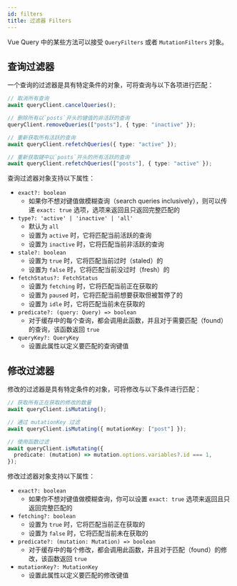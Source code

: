 ```yaml
---
id: filters
title: 过滤器 Filters
---
```


Vue Query 中的某些方法可以接受 `QueryFilters` 或者 `MutationFilters` 对象。

## 查询过滤器

一个查询的过滤器是具有特定条件的对象，可将查询与以下各项进行匹配：

```ts
// 取消所有查询
await queryClient.cancelQueries();

// 删除所有以`posts`开头的键值的非活跃的查询
queryClient.removeQueries(["posts"], { type: "inactive" });

// 重新获取所有活跃的查询
await queryClient.refetchQueries({ type: "active" });

// 重新获取键中以`posts`开头的所有活跃的查询
await queryClient.refetchQueries(["posts"], { type: "active" });
```

查询过滤器对象支持以下属性：

- `exact?: boolean`
  - 如果你不想对键值做模糊查询（search queries inclusively），则可以传递 `exact: true` 选项，选项来返回且只返回完整匹配的
- `type?: 'active' | 'inactive' | 'all'`
  - 默认为 `all`
  - 设置为 `active` 时，它将匹配当前活跃的查询
  - 设置为 `inactive` 时，它将匹配当前非活跃的查询
- `stale?: boolean`
  - 设置为 `true` 时，它将匹配当前过时（staled）的
  - 设置为 `false` 时，它将匹配当前没过时（fresh）的
- `fetchStatus?: FetchStatus`
  - 设置为 `fetching` 时，它将匹配当前正在获取的
  - 设置为 `paused` 时，它将匹配当前想要获取但被暂停了的
  - 设置为 `idle` 时，它将匹配当前未在获取的
- `predicate?: (query: Query) => boolean`
  - 对于缓存中的每个查询，都会调用此函数，并且对于需要匹配（found）的查询，该函数返回 `true`
- `queryKey?: QueryKey`
  - 设置此属性以定义要匹配的查询键值

## 修改过滤器

修改的过滤器是具有特定条件的对象，可将修改与以下条件进行匹配：

```ts
// 获取所有正在获取的修改的数量
await queryClient.isMutating();

// 通过 mutationKey 过滤
await queryClient.isMutating({ mutationKey: ["post"] });

// 使用函数过滤
await queryClient.isMutating({
  predicate: (mutation) => mutation.options.variables?.id === 1,
});
```

修改过滤器对象支持以下属性：

- `exact?: boolean`
  - 如果你不想对键值做模糊查询，你可以设置 `exact: true` 选项来返回且只返回完整匹配的
- `fetching?: boolean`
  - 设置为 `true` 时，它将匹配当前正在获取的
  - 设置为 `false` 时，它将匹配当前未在获取的
- `predicate?: (mutation: Mutation) => boolean`
  - 对于缓存中的每个修改，都会调用此函数，并且对于匹配（found）的修改，该函数返回 `true`
- `mutationKey?: MutationKey`
  - 设置此属性以定义要匹配的修改键值
